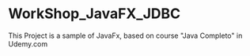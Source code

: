# WorkShop_JavaFX_JDBC
This Project is a sample of JavaFx, based on course "Java Completo" in Udemy.com
